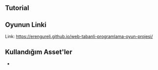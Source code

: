 ## Tutorial

## Oyunun Linki
Link: https://erengureli.github.io/web-tabanli-programlama-oyun-projesi/

## Kullandığım Asset'ler
- []()
